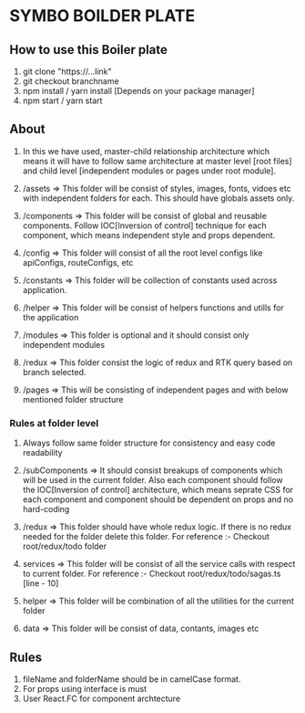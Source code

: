 # SYMBO BOILDER PLATE

## How to use this Boiler plate

1. git clone "https://...link"
2. git checkout branchname
3. npm install / yarn install [Depends on your package manager]
4. npm start / yarn start

## About

1. In this we have used, master-child relationship architecture which means it will have to follow same architecture at master level [root files] and child level [independent modules or pages under root module].

2. /assets => This folder will be consist of styles, images, fonts, vidoes etc with independent folders for each. This should have globals assets only.

3. /components => This folder will be consist of global and reusable components. Follow IOC[Inversion of control] technique for each component, which means independent style and props dependent.

4. /config => This folder will consist of all the root level configs like apiConfigs, routeConfigs, etc

5. /constants => This folder will be collection of constants used across application.

6. /helper => This folder will be consist of helpers functions and utills for the application

7. /modules => This folder is optional and it should consist only independent modules

8. /redux => This folder consist the logic of redux and RTK query based on branch selected.

9. /pages => This will be consisting of independent pages and with below mentioned folder structure

### Rules at folder level

1. Always follow same folder structure for consistency and easy code readability

2. /subComponents => It should consist breakups of components which will be used in the current folder. Also each component should follow the IOC[Inversion of control] architecture, which means seprate CSS for each component and component should be dependent on props and no hard-coding

3. /redux => This folder should have whole redux logic. If there is no redux needed for the folder delete this folder. 
For reference :-  Checkout root/redux/todo folder

4. services => This folder will be consist of all the service calls with respect to current folder.
For reference :- Checkout root/redux/todo/sagas.ts [line - 10]

5. helper => This folder will be combination of all the utilities for the current folder

6. data => This folder will be consist of data, contants, images etc

## Rules

1. fileName and folderName should be in camelCase format.
2. For props using interface is must
3. User React.FC for component archtecture
